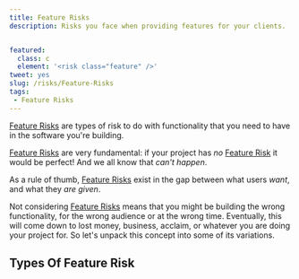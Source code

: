 ```yaml
---
title: Feature Risks
description: Risks you face when providing features for your clients.


featured: 
  class: c
  element: '<risk class="feature" />'
tweet: yes
slug: /risks/Feature-Risks
tags: 
 - Feature Risks
---
```

[Feature Risks](/tags/Feature-Risks) are types of risk to do with functionality that you need to have in the software you're building.  


[Feature Risks](/tags/Feature-Risks) are very fundamental:  if your project has _no_ [Feature Risk](/tags/Feature-Risks) it would be perfect!  And we all know that _can't happen_.

As a rule of thumb, [Feature Risks](/tags/Feature-Risks) exist in the gap between what users _want_, and what they _are given_.

Not considering [Feature Risks](/tags/Feature-Risks) means that you might be building the wrong functionality, for the wrong audience or at the wrong time.  Eventually, this will come down to lost money, business, acclaim, or whatever you are doing your project for.  So let's unpack this concept into some of its variations.
 
## Types Of Feature Risk

<TagList tag="Feature Risks" filter="risks/Feature-Risks" /> 


